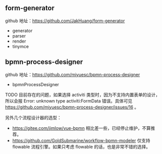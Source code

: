 ## form-generator

github 地址：https://github.com/JakHuang/form-generator

* generator
* parser
* render
* tinymce

## bpmn-process-designer

github 地址：https://github.com/miyuesc/bpmn-process-designer

* bpmnProcessDesigner

TODO 目前存在的问题，如果选择 activiti 类型时，因为不支持内置表单的设计，所以会报 Error: unknown type activiti:FormData 错误。具体可见 https://github.com/miyuesc/bpmn-process-designer/issues/16 。

另外几个流程设计器的选型：

* https://gitee.com/jimlow/vue-bpmn 相比差一些，已经停止维护，不算推荐。
* https://github.com/GoldSubmarine/workflow-bpmn-modeler 仅支持 flowable 流程引擎。如果只考虑 flowable 的话，也是非常不错的选择。
